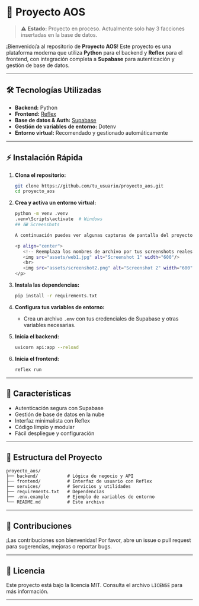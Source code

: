 # 🚀 Proyecto AOS
> ⚠️ **Estado:** Proyecto en proceso. Actualmente solo hay 3 facciones insertadas en la base de datos.

¡Bienvenido/a al repositorio de **Proyecto AOS**! Este proyecto es una plataforma moderna que utiliza **Python** para el backend y **Reflex** para el frontend, con integración completa a **Supabase** para autenticación y gestión de base de datos.

---

## 🛠️ Tecnologías Utilizadas

- **Backend:** Python
- **Frontend:** [Reflex](https://reflex.dev/)
- **Base de datos & Auth:** [Supabase](https://supabase.com/)
- **Gestión de variables de entorno:** Dotenv
- **Entorno virtual:** Recomendado y gestionado automáticamente

---

## ⚡ Instalación Rápida

1. **Clona el repositorio:**
   ```bash
   git clone https://github.com/tu_usuario/proyecto_aos.git
   cd proyecto_aos
2. **Crea y activa un entorno virtual:**
   ```bash
   python -m venv .venv
   .venv\Scripts\activate  # Windows
   ## 🖼️ Screenshots

   A continuación puedes ver algunas capturas de pantalla del proyecto:

   <p align="center">
      <!-- Reemplaza los nombres de archivo por tus screenshots reales -->
      <img src="assets/web1.jpg" alt="Screenshot 1" width="600"/>
      <br>
      <img src="assets/screenshot2.png" alt="Screenshot 2" width="600"/>
   </p>

   ```
3. **Instala las dependencias:**
   ```bash
   pip install -r requirements.txt
   ```
4. **Configura tus variables de entorno:**
   - Crea un archivo `.env` con tus credenciales de Supabase y otras variables necesarias.

5. **Inicia el backend:**
   ```bash
   uvicorn api:app --reload
   ```
6. **Inicia el frontend:**
   ```bash
   reflex run
   ```

---

## 🌟 Características

- Autenticación segura con Supabase
- Gestión de base de datos en la nube
- Interfaz minimalista con Reflex
- Código limpio y modular
- Fácil despliegue y configuración

---

## 📁 Estructura del Proyecto

```
proyecto_aos/
├── backend/           # Lógica de negocio y API
├── frontend/          # Interfaz de usuario con Reflex
├── services/          # Servicios y utilidades
├── requirements.txt   # Dependencias
├── .env.example       # Ejemplo de variables de entorno
└── README.md          # Este archivo
```

---

## 🤝 Contribuciones

¡Las contribuciones son bienvenidas! Por favor, abre un issue o pull request para sugerencias, mejoras o reportar bugs.

---

## 📄 Licencia

Este proyecto está bajo la licencia MIT. Consulta el archivo `LICENSE` para más información.

---

